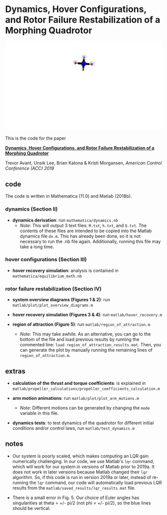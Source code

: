 # Dynamics, Hover Configurations, and Rotor Failure Restabilization of a Morphing Quadrotor

![alt text](videos/animation_pt175_2k.gif)

This is the code for the paper

[**Dynamics, Hover Configurations, and Rotor Failure Restabilization of a Morphing Quadrotor**](https://ieeexplore.ieee.org/document/8431628)

Trevor Avant, Unsik Lee, Brian Katona & Kristi Morgansen, *American Control Conference (ACC) 2018*

## code

The code is written in Mathematica (11.0) and Matlab (2018b).

### dynamics (Section II)
* **dynamics derivation**: run `mathematica/dynamics.nb`
  * *Note:* This will output 3 text files: `M.txt`, `h.txt`, and `Q.txt`. The contents of these files are intended to be copied into the Matlab dynamics file `dx.m`. This has already been done, so it is not necessary to run the .nb file again. Additionally, running this file may take a long time.


### hover configurations (Section III)
* **hover recovery simulation**: analysis is contained in `mathematica/equilibrium_math.nb`

### rotor failure restabilization (Section IV)

* **system overview diagrams (Figures 1 & 2)**: run `matlab/plot/plot_overview_diagrams.m`

* **hover recovery simulation (Figures 3 & 4)**: run `matlab/hover_recovery.m`

* **region of attraction (Figure 5)**: run `matlab/region_of_attraction.m`
  * *Note*: This may take awhile. As an alternative, you can go to the bottom of the file and load previous results by running the commented line: `load region_of_attraction_results.mat`. Then, you can generate the plot by manually running the remaining lines of `region_of_attraction.m`.

## extras

* **calculation of the thrust and torque coefficients**: is explained in `matlab/propeller_calculations/propeller_coefficients_calculation.m`

* **arm motion animations**: run `matlab/plot/plot_arm_motions.m`
  * *Note*: Different motions can be generated by changing the `mode` variable in this file.

* **dynamics tests**: to test dynamics of the quadrotor for different initial conditions and/or control laws, run
`matlab/test_dynamics.m`

## notes

* Our system is poorly scaled, which makes computing an LQR gain numerically challenging. In our code, we use Matlab's `lqr` command, which will work for our system in versions of Matlab prior to 2019a. It does not work in later versions because Matlab changed their `lqr` algorithm. So, if this code is run in version 2019a or later, instead of re-running the `lqr` command, our code will automatically load previous LQR results from the `matlab/saved_results/lqr_results.mat` file.

* There is a small error in Fig. 5. Our choice of Euler angles has singularities at theta = +/- pi/2 (not phi = +/- pi/2), so the blue lines should be vertical.
